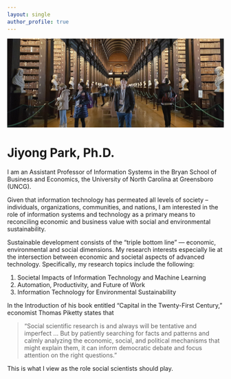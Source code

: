 ```yaml
---
layout: single
author_profile: true
---
```


![](/assets/images/home-photo.jpg)

# Jiyong Park, Ph.D. 


I am an Assistant Professor of Information Systems in the Bryan School of Business and Economics, the University of North Carolina at Greensboro (UNCG).

Given that information technology has permeated all levels of society – individuals, organizations, communities, and nations, I am interested in the role of information systems and technology as a primary means to reconciling economic and business value with social and environmental sustainability. 

Sustainable development consists of the “triple bottom line” — economic, environmental and social dimensions. My research interests especially lie at the intersection between economic and societal aspects of advanced technology. Specifically, my research topics include the following:
1. Societal Impacts of Information Technology and Machine Learning
2. Automation, Productivity, and Future of Work
3. Information Technology for Environmental Sustainability

In the Introduction of his book entitled “Capital in the Twenty-First Century,” economist Thomas Piketty states that
> “Social scientific research is and always will be tentative and imperfect ... But by patiently searching for facts and patterns and calmly analyzing the economic, social, and political mechanisms that might explain them, it can inform democratic debate and focus attention on the right questions.”

This is what I view as the role social scientists should play.